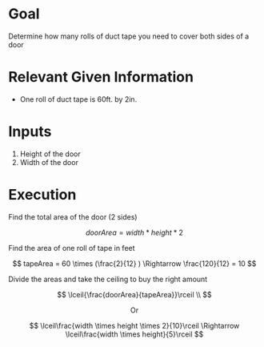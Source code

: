 # Goal
Determine how many rolls of duct tape you need to cover both sides of a door

# Relevant Given Information
- One roll of duct tape is 60ft. by 2in.

# Inputs
1. Height of the door
1. Width of the door

# Execution
Find the total area of the door (2 sides)

$$
doorArea = width * height * 2
$$

Find the area of one roll of tape in feet

$$
tapeArea = 60 \times (\frac{2}{12} ) \Rightarrow \frac{120}{12} = 10
$$

Divide the areas and take the ceiling to buy the right amount

$$
\lceil{\frac{doorArea}{tapeArea}}\rceil \\
$$

$$
\text{ Or }
$$

$$
\lceil\frac{width \times height \times 2}{10}\rceil \Rightarrow \lceil\frac{width \times height}{5}\rceil
$$